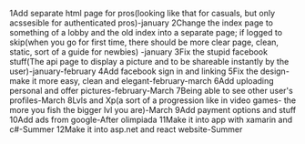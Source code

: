 1Add separate html page for pros(looking like that for casuals, but only acssesible for authenticated pros)-january
2Change the index page to something of a lobby and the old index into a separate page; if logged to skip(when you go for first time, there should be more clear page, clean, static, sort of a guide for newbies) -january
3Fix the stupid facebook stuff(The api page to display a picture and to be shareable instantly by the user)-january-february
4Add facebook sign in and linking
5Fix the design-make it more easy, clean and elegant-february-march
6Add uploading personal and offer pictures-february-March
7Being able to see other user's profiles-March
8Lvls and Xp(a sort of a progression like in video games- the more you fish the bigger lvl you are)-March
9Add payment options and stuff
10Add ads from google-After olimpiada
11Make it into app with xamarin and c#-Summer
12Make it into asp.net and react website-Summer
